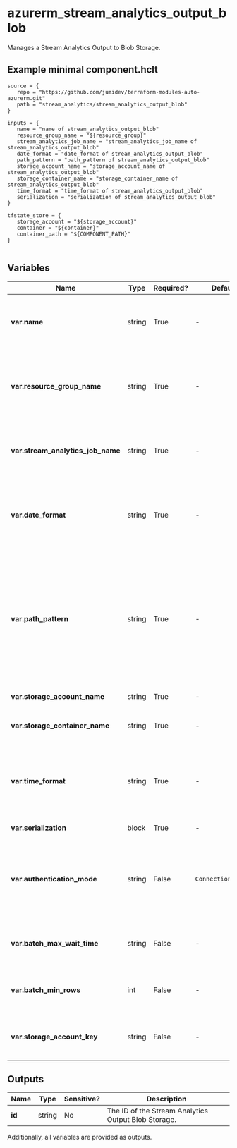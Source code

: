 # azurerm_stream_analytics_output_blob

Manages a Stream Analytics Output to Blob Storage.

## Example minimal component.hclt

```hcl
source = {
   repo = "https://github.com/jumidev/terraform-modules-auto-azurerm.git" 
   path = "stream_analytics/stream_analytics_output_blob" 
}

inputs = {
   name = "name of stream_analytics_output_blob" 
   resource_group_name = "${resource_group}" 
   stream_analytics_job_name = "stream_analytics_job_name of stream_analytics_output_blob" 
   date_format = "date_format of stream_analytics_output_blob" 
   path_pattern = "path_pattern of stream_analytics_output_blob" 
   storage_account_name = "storage_account_name of stream_analytics_output_blob" 
   storage_container_name = "storage_container_name of stream_analytics_output_blob" 
   time_format = "time_format of stream_analytics_output_blob" 
   serialization = "serialization of stream_analytics_output_blob" 
}

tfstate_store = {
   storage_account = "${storage_account}" 
   container = "${container}" 
   container_path = "${COMPONENT_PATH}" 
}


```

## Variables

| Name | Type | Required? |  Default  |  possible values |  Description |
| ---- | ---- | --------- |  ----------- | ----------- | ----------- |
| **var.name** | string | True | -  |  -  |  The name of the Stream Output. Changing this forces a new resource to be created. | 
| **var.resource_group_name** | string | True | -  |  -  |  The name of the Resource Group where the Stream Analytics Job exists. Changing this forces a new resource to be created. | 
| **var.stream_analytics_job_name** | string | True | -  |  -  |  The name of the Stream Analytics Job. Changing this forces a new resource to be created. | 
| **var.date_format** | string | True | -  |  -  |  The date format. Wherever `{date}` appears in `path_pattern`, the value of this property is used as the date format instead. | 
| **var.path_pattern** | string | True | -  |  -  |  The blob path pattern. Not a regular expression. It represents a pattern against which blob names will be matched to determine whether or not they should be included as input or output to the job. | 
| **var.storage_account_name** | string | True | -  |  -  |  The name of the Storage Account. | 
| **var.storage_container_name** | string | True | -  |  -  |  The name of the Container within the Storage Account. | 
| **var.time_format** | string | True | -  |  -  |  The time format. Wherever `{time}` appears in `path_pattern`, the value of this property is used as the time format instead. | 
| **var.serialization** | block | True | -  |  -  |  A `serialization` block. | 
| **var.authentication_mode** | string | False | `ConnectionString`  |  `Msi`, `ConnectionString`  |  The authentication mode for the Stream Output. Possible values are `Msi` and `ConnectionString`. Defaults to `ConnectionString`. | 
| **var.batch_max_wait_time** | string | False | -  |  -  |  The maximum wait time per batch in `hh:mm:ss` e.g. `00:02:00` for two minutes. | 
| **var.batch_min_rows** | int | False | -  |  -  |  The minimum number of rows per batch (must be between `0` and `1000000`). | 
| **var.storage_account_key** | string | False | -  |  -  |  The Access Key which should be used to connect to this Storage Account. | 



## Outputs

| Name | Type | Sensitive? | Description |
| ---- | ---- | --------- | --------- |
| **id** | string | No  | The ID of the Stream Analytics Output Blob Storage. | 

Additionally, all variables are provided as outputs.
